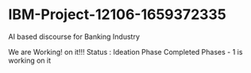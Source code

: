 # IBM-Project-12106-1659372335
AI based discourse for Banking Industry

We are Working! on it!!!
Status : Ideation Phase Completed 
         Phases - 1 is working on it
